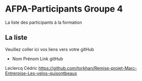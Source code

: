 # AFPA-Participants Groupe 4
La liste des participants à la formation


## La liste 
Veuillez coller ici vos liens vers votre gitHub

 - Nom 	        Prénom 	            Link gitHub 
 
Leclercq        Cédric              https://github.com/torkhan/Remise-projet-Marc-Entrerpise-Les-velos-quisontbeaux
